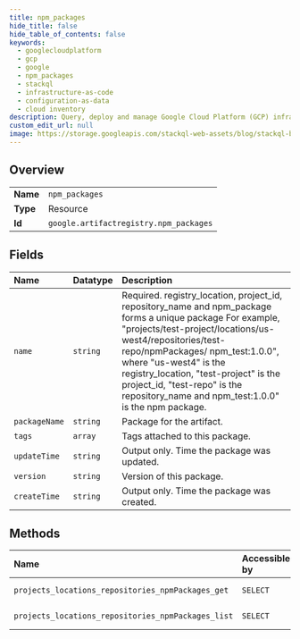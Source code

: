 ```yaml
---
title: npm_packages
hide_title: false
hide_table_of_contents: false
keywords:
  - googlecloudplatform
  - gcp
  - google
  - npm_packages
  - stackql
  - infrastructure-as-code
  - configuration-as-data
  - cloud inventory
description: Query, deploy and manage Google Cloud Platform (GCP) infrastructure and resources using SQL
custom_edit_url: null
image: https://storage.googleapis.com/stackql-web-assets/blog/stackql-blog-post-featured-image.png
---
```

  
    

## Overview
<table><tbody>
<tr><td><b>Name</b></td><td><code>npm_packages</code></td></tr>
<tr><td><b>Type</b></td><td>Resource</td></tr>
<tr><td><b>Id</b></td><td><code>google.artifactregistry.npm_packages</code></td></tr>
</tbody></table>

## Fields
| Name | Datatype | Description |
|:-----|:---------|:------------|
| `name` | `string` | Required. registry_location, project_id, repository_name and npm_package forms a unique package For example, "projects/test-project/locations/us-west4/repositories/test-repo/npmPackages/ npm_test:1.0.0", where "us-west4" is the registry_location, "test-project" is the project_id, "test-repo" is the repository_name and npm_test:1.0.0" is the npm package. |
| `packageName` | `string` | Package for the artifact. |
| `tags` | `array` | Tags attached to this package. |
| `updateTime` | `string` | Output only. Time the package was updated. |
| `version` | `string` | Version of this package. |
| `createTime` | `string` | Output only. Time the package was created. |
## Methods
| Name | Accessible by | Required Params | Description |
|:-----|:--------------|:----------------|:------------|
| `projects_locations_repositories_npmPackages_get` | `SELECT` | `name` | Gets a npm package. |
| `projects_locations_repositories_npmPackages_list` | `SELECT` | `parent` | Lists npm packages. |
